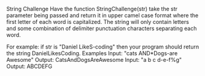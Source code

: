 String Challenge
Have the function StringChallenge(str) take the str parameter being passed and return it in upper camel case format where the first letter of 
each word is capitalized. The string will only contain letters and some combination of delimiter punctuation characters separating each word.

For example: if str is "Daniel LikeS-coding" then your program should return the string DanielLikesCoding.
Examples
Input: "cats AND*Dogs-are Awesome"
Output: CatsAndDogsAreAwesome
Input: "a b c d-e-f%g"
Output: ABCDEFG


